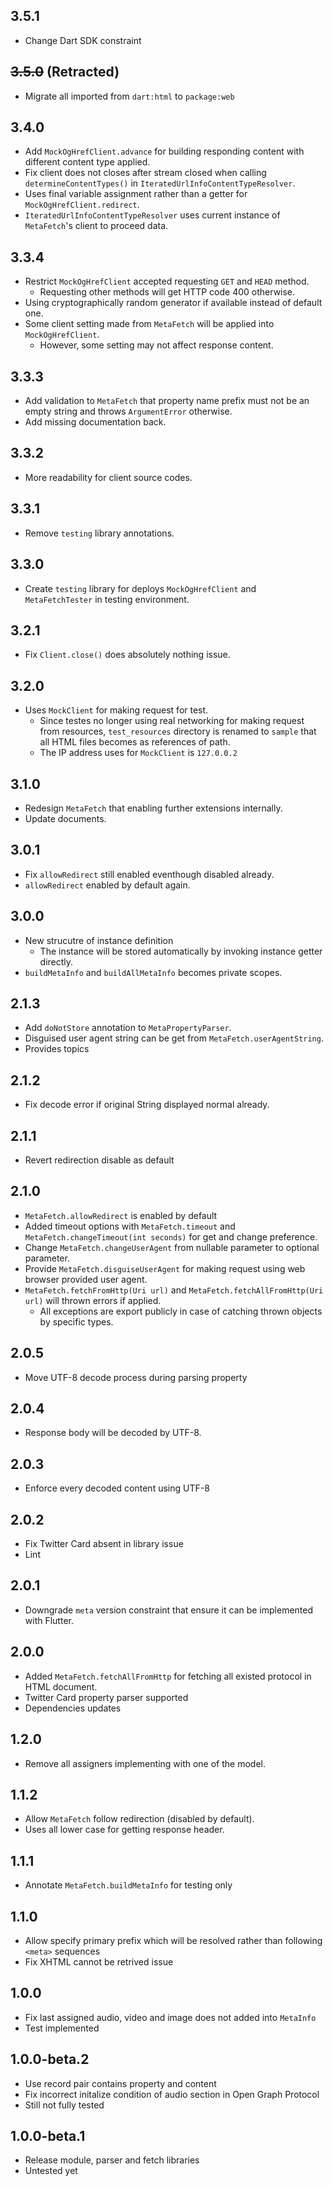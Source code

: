 ## 3.5.1

* Change Dart SDK constraint

## ~~3.5.0~~ (Retracted)

* Migrate all imported from `dart:html` to `package:web`

## 3.4.0

* Add `MockOgHrefClient.advance` for building responding content with different content type applied.
* Fix client does not closes after stream closed when calling `determineContentTypes()` in `IteratedUrlInfoContentTypeResolver`.
* Uses final variable assignment rather than a getter for `MockOgHrefClient.redirect`.
* `IteratedUrlInfoContentTypeResolver` uses current instance of `MetaFetch`'s client to proceed data.

## 3.3.4

* Restrict `MockOgHrefClient` accepted requesting `GET` and `HEAD` method.
    * Requesting other methods will get HTTP code 400 otherwise.
* Using cryptographically random generator if available instead of default one.
* Some client setting made from `MetaFetch` will be applied into `MockOgHrefClient`.
    * However, some setting may not affect response content.

## 3.3.3

* Add validation to `MetaFetch` that property name prefix must not be an empty string and throws `ArgumentError` otherwise.
* Add missing documentation back.

## 3.3.2

* More readability for client source codes.

## 3.3.1

* Remove `testing` library annotations.

## 3.3.0

* Create `testing` library for deploys `MockOgHrefClient` and `MetaFetchTester` in testing environment. 

## 3.2.1

* Fix `Client.close()` does absolutely nothing issue.

## 3.2.0

* Uses `MockClient` for making request for test.
    * Since testes no longer using real networking for making request from resources, `test_resources` directory is renamed to `sample` that all HTML files becomes as references of path.
    * The IP address uses for `MockClient` is `127.0.0.2`

## 3.1.0

* Redesign `MetaFetch` that enabling further extensions internally.
* Update documents.

## 3.0.1

* Fix `allowRedirect` still enabled eventhough disabled already.
* `allowRedirect` enabled by default again.

## 3.0.0

* New strucutre of instance definition
    * The instance will be stored automatically by invoking instance getter directly.
* `buildMetaInfo` and `buildAllMetaInfo` becomes private scopes.

## 2.1.3

* Add `doNotStore` annotation to `MetaPropertyParser`.
* Disguised user agent string can be get from `MetaFetch.userAgentString`.
* Provides topics

## 2.1.2

* Fix decode error if original String displayed normal already.

## 2.1.1

* Revert redirection disable as default

## 2.1.0

* `MetaFetch.allowRedirect` is enabled by default
* Added timeout options with `MetaFetch.timeout` and `MetaFetch.changeTimeout(int seconds)` for get and change preference.
* Change `MetaFetch.changeUserAgent` from nullable parameter to optional parameter.
* Provide `MetaFetch.disguiseUserAgent` for making request using web browser provided user agent.
* `MetaFetch.fetchFromHttp(Uri url)` and `MetaFetch.fetchAllFromHttp(Uri url)` will thrown errors if applied.
    * All exceptions are export publicly in case of catching thrown objects by specific types.

## 2.0.5

* Move UTF-8 decode process during parsing property

## 2.0.4

* Response body will be decoded by UTF-8.

## 2.0.3

* Enforce every decoded content using UTF-8

## 2.0.2

* Fix Twitter Card absent in library issue
* Lint

## 2.0.1

* Downgrade `meta` version constraint that ensure it can be implemented with Flutter.

## 2.0.0

* Added `MetaFetch.fetchAllFromHttp` for fetching all existed protocol in HTML document.
* Twitter Card property parser supported
* Dependencies updates

## 1.2.0

* Remove all assigners implementing with one of the model.

## 1.1.2

* Allow `MetaFetch` follow redirection (disabled by default).
* Uses all lower case for getting response header.

## 1.1.1

* Annotate `MetaFetch.buildMetaInfo` for testing only

## 1.1.0

* Allow specify primary prefix which will be resolved rather than following `<meta>` sequences
* Fix XHTML cannot be retrived issue

## 1.0.0

* Fix last assigned audio, video and image does not added into `MetaInfo`
* Test implemented

## 1.0.0-beta.2

* Use record pair contains property and content
* Fix incorrect initalize condition of audio section in Open Graph Protocol
* Still not fully tested

## 1.0.0-beta.1

* Release module, parser and fetch libraries
* Untested yet
